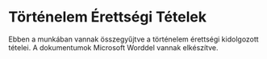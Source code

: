 # Történelem Érettségi Tételek

Ebben a munkában vannak összegyűjtve a történelem érettségi kidolgozott tételei. A dokumentumok Microsoft Worddel vannak elkészítve.